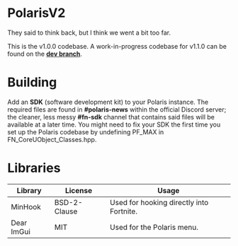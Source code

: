 # PolarisV2
They said to think back, but I think we went a bit too far.

This is the v1.0.0 codebase. A work-in-progress codebase for v1.1.0 can be found on the [**dev branch**](https://github.com/PolarisV2/Polaris/tree/dev).

# Building
Add an __**SDK**__ (software development kit) to your Polaris instance. The required files are found in **#polaris-news** within the official Discord server; the cleaner, less messy **#fn-sdk** channel that contains said files will be available at a later time.
You might need to fix your SDK the first time you set up the Polaris codebase by undefining PF_MAX in FN_CoreUObject_Classes.hpp.

# Libraries
| Library       | License       | Usage                                                     |
| ------------- | ------------- | --------------------------------------------------------- |
| MinHook       | BSD-2-Clause  | Used for hooking directly into Fortnite.                  |
| Dear ImGui    | MIT           | Used for the Polaris menu.                                |
